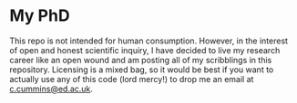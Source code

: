# My PhD

This repo is not intended for human consumption. However, in the
interest of open and honest scientific inquiry, I have decided to live
my research career like an open wound and am posting all of my
scribblings in this repository. Licensing is a mixed bag, so it would
be best if you want to actually use any of this code (lord mercy!) to
drop me an email at c.cummins@ed.ac.uk.
